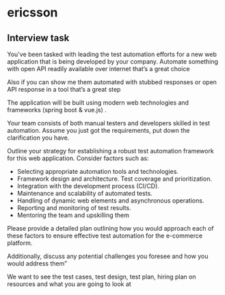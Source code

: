 # ericsson
## Interview task

You've been tasked with leading the test automation efforts for a new web application that is being developed by your company.
Automate something with open API readily available over internet that’s a great choice 

Also if you can show me them automated with stubbed responses or open API response in a tool that’s a great step

The application will be built using modern web technologies and frameworks (spring boot & vue.js) .

Your team consists of both manual testers and developers skilled in test automation. Assume you just got the requirements, put down the clarification you have.

Outline your strategy for establishing a robust test automation framework for this web application. Consider factors such as:

- Selecting appropriate automation tools and technologies. 
- Framework design and architecture. Test coverage and prioritization. 
- Integration with the development process (CI/CD). 
- Maintenance and scalability of automated tests. 
- Handling of dynamic web elements and asynchronous operations. 
- Reporting and monitoring of test results. 
- Mentoring the team and upskilling them 

Please provide a detailed plan outlining how you would approach each of these factors to ensure effective test automation for the e-commerce platform. 

Additionally, discuss any potential challenges you foresee and how you would address them”

 

We want to see the test cases, test design, test plan, hiring plan on resources and what you are going to look at


